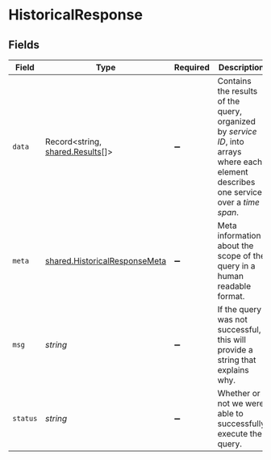 # HistoricalResponse


## Fields

| Field                                                                                                                                  | Type                                                                                                                                   | Required                                                                                                                               | Description                                                                                                                            |
| -------------------------------------------------------------------------------------------------------------------------------------- | -------------------------------------------------------------------------------------------------------------------------------------- | -------------------------------------------------------------------------------------------------------------------------------------- | -------------------------------------------------------------------------------------------------------------------------------------- |
| `data`                                                                                                                                 | Record<string, [shared.Results](../../models/shared/results.md)[]>                                                                     | :heavy_minus_sign:                                                                                                                     | Contains the results of the query, organized by *service ID*, into arrays where each element describes one service over a *time span*. |
| `meta`                                                                                                                                 | [shared.HistoricalResponseMeta](../../models/shared/historicalresponsemeta.md)                                                         | :heavy_minus_sign:                                                                                                                     | Meta information about the scope of the query in a human readable format.                                                              |
| `msg`                                                                                                                                  | *string*                                                                                                                               | :heavy_minus_sign:                                                                                                                     | If the query was not successful, this will provide a string that explains why.                                                         |
| `status`                                                                                                                               | *string*                                                                                                                               | :heavy_minus_sign:                                                                                                                     | Whether or not we were able to successfully execute the query.                                                                         |